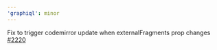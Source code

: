 ```yaml
---
'graphiql': minor
---
```


Fix to trigger codemirror update when externalFragments prop changes [#2220](https://github.com/graphql/graphiql/pull/2220)
